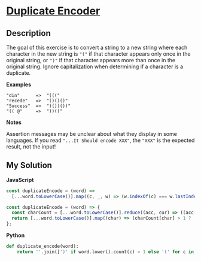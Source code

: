 # [Duplicate Encoder](https://www.codewars.com/kata/54b42f9314d9229fd6000d9c)

## Description

The goal of this exercise is to convert a string to a new string where each character in the new string is `"("` if that character appears only once in the original string, or `")"` if that character appears more than once in the original string. Ignore capitalization when determining if a character is a duplicate.

**Examples**

    "din"      =>  "((("
    "recede"   =>  "()()()"
    "Success"  =>  ")())())"
    "(( @"     =>  "))(("

**Notes**

Assertion messages may be unclear about what they display in some languages. If you read `"...It Should encode XXX"`, the `"XXX"` is the expected result, not the input!

## My Solution

**JavaScript**

```js
const duplicateEncode = (word) =>
  [...word.toLowerCase()].map((c, _, w) => (w.indexOf(c) === w.lastIndexOf(c) ? '(' : ')')).join('');
```

```js
const duplicateEncode = (word) => {
  const charCount = [...word.toLowerCase()].reduce((acc, cur) => ((acc[cur] = acc[cur] + 1 || 1), acc), {});
  return [...word.toLowerCase()].map((char) => (charCount[char] > 1 ? ')' : '(')).join('');
};
```

**Python**

```py
def duplicate_encode(word):
    return ''.join([')' if word.lower().count(c) > 1 else '(' for c in word.lower()])
```
